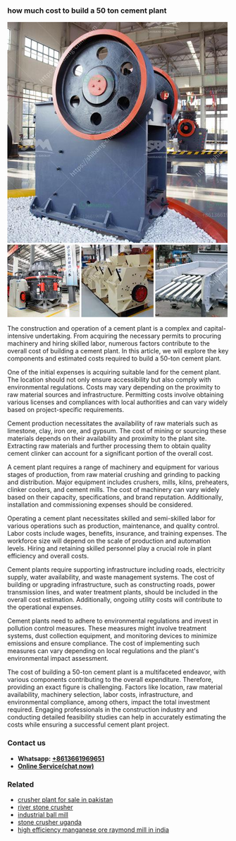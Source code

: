 <h3>how much cost to build a 50 ton cement plant</h3><img src='1706766767.jpg' alt=''><p>The construction and operation of a cement plant is a complex and capital-intensive undertaking. From acquiring the necessary permits to procuring machinery and hiring skilled labor, numerous factors contribute to the overall cost of building a cement plant. In this article, we will explore the key components and estimated costs required to build a 50-ton cement plant.</p><p>One of the initial expenses is acquiring suitable land for the cement plant. The location should not only ensure accessibility but also comply with environmental regulations. Costs may vary depending on the proximity to raw material sources and infrastructure. Permitting costs involve obtaining various licenses and compliances with local authorities and can vary widely based on project-specific requirements.</p><p>Cement production necessitates the availability of raw materials such as limestone, clay, iron ore, and gypsum. The cost of mining or sourcing these materials depends on their availability and proximity to the plant site. Extracting raw materials and further processing them to obtain quality cement clinker can account for a significant portion of the overall cost.</p><p>A cement plant requires a range of machinery and equipment for various stages of production, from raw material crushing and grinding to packing and distribution. Major equipment includes crushers, mills, kilns, preheaters, clinker coolers, and cement mills. The cost of machinery can vary widely based on their capacity, specifications, and brand reputation. Additionally, installation and commissioning expenses should be considered.</p><p>Operating a cement plant necessitates skilled and semi-skilled labor for various operations such as production, maintenance, and quality control. Labor costs include wages, benefits, insurance, and training expenses. The workforce size will depend on the scale of production and automation levels. Hiring and retaining skilled personnel play a crucial role in plant efficiency and overall costs.</p><p>Cement plants require supporting infrastructure including roads, electricity supply, water availability, and waste management systems. The cost of building or upgrading infrastructure, such as constructing roads, power transmission lines, and water treatment plants, should be included in the overall cost estimation. Additionally, ongoing utility costs will contribute to the operational expenses.</p><p>Cement plants need to adhere to environmental regulations and invest in pollution control measures. These measures might involve treatment systems, dust collection equipment, and monitoring devices to minimize emissions and ensure compliance. The cost of implementing such measures can vary depending on local regulations and the plant's environmental impact assessment.</p><p>The cost of building a 50-ton cement plant is a multifaceted endeavor, with various components contributing to the overall expenditure. Therefore, providing an exact figure is challenging. Factors like location, raw material availability, machinery selection, labor costs, infrastructure, and environmental compliance, among others, impact the total investment required. Engaging professionals in the construction industry and conducting detailed feasibility studies can help in accurately estimating the costs while ensuring a successful cement plant project.</p><h3>Contact us</h3><ul><li><strong>Whatsapp:&nbsp;<a href="https://wa.me/8613661969651">+8613661969651</a></strong></li><li><a href="https://swt.shibang-china.com/?git&amp;zhl&amp;how much cost to build a 50 ton cement plant"><strong>Online Service(chat now)</strong></a></li></ul><h3>Related</h3><ul><li><a href='crusher plant for sale in pakistan.md'>crusher plant for sale in pakistan</a></li><li><a href='river stone crusher.md'>river stone crusher</a></li><li><a href='industrial ball mill.md'>industrial ball mill</a></li><li><a href='stone crusher uganda.md'>stone crusher uganda</a></li><li><a href='high efficiency manganese ore raymond mill in india.md'>high efficiency manganese ore raymond mill in india</a></li></ul>